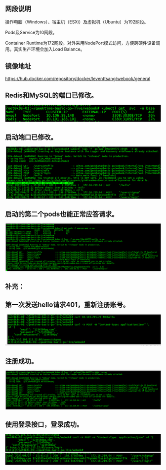 ## 网段说明
操作电脑（Windows）、宿主机（ESXi）及虚拟机（Ubuntu）为192网段。

Pods及Service为10网段。

Container Runtime为172网段。对外采用NodePort模式访问，方便跨硬件设备调用。真实生产环境会加入Load Balance。

## 镜像地址
https://hub.docker.com/repository/docker/leventtsang/webook/general

## Redis和MySQL的端口已修改。
![Alt text](image-4.png)

## 启动端口已修改。
![Alt text](image-5.png)

## 启动的第二个pods也能正常应答请求。
![Alt text](image-7.png)

## 补充：
## 第一次发送hello请求401，重新注册账号。
![Alt text](image.png)
## 注册成功。
![Alt text](image-1.png)

## 使用登录接口，登录成功。
![Alt text](image-3.png)
![Alt text](image-2.png)
